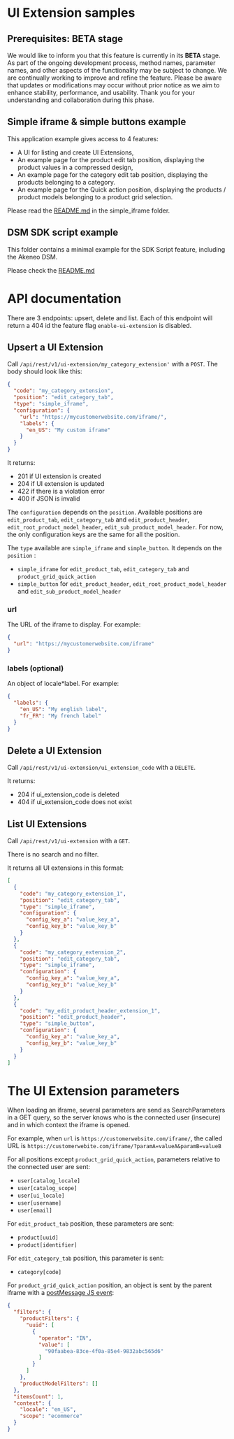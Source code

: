 # UI Extension samples

## Prerequisites: BETA stage

We would like to inform you that this feature is currently in its <b>BETA</b> stage. As part of the ongoing development process, method names, parameter names, and other aspects of the functionality may be subject to change. We are continually working to improve and refine the feature.
Please be aware that updates or modifications may occur without prior notice as we aim to enhance stability, performance, and usability.
Thank you for your understanding and collaboration during this phase.

## Simple iframe & simple buttons example

This application example gives access to 4 features:
- A UI for listing and create UI Extensions,
- An example page for the product edit tab position, displaying the product values in a compressed design,
- An example page for the category edit tab position, displaying the products belonging to a category.
- An example page for the Quick action position, displaying the products / product models belonging to a product grid selection.

Please read the [README.md](./simple_iframe/README.md) in the simple_iframe folder.

## DSM SDK script example

This folder contains a minimal example for the SDK Script feature, including the Akeneo DSM.

Please check the [README.md](./dsm_sdk_script/README.md)

# API documentation

There are 3 endpoints: upsert, delete and list.
Each of this endpoint will return a 404 id the feature flag `enable-ui-extension` is disabled.

## Upsert a UI Extension

Call `/api/rest/v1/ui-extension/my_category_extension'` with a `POST`. The body should look like this:

```json
{
  "code": "my_category_extension",
  "position": "edit_category_tab",
  "type": "simple_iframe",
  "configuration": {
    "url": "https://mycustomerwebsite.com/iframe/",
    "labels": {
      "en_US": "My custom iframe"
    }
  }
}
```

It returns:
- 201 if UI extension is created
- 204 if UI extension is updated
- 422 if there is a violation error
- 400 if JSON is invalid

The `configuration` depends on the `position`. Available positions are `edit_product_tab`, `edit_category_tab` and `edit_product_header`, `edit_root_product_model_header`, `edit_sub_product_model_header`.
For now, the only configuration keys are the same for all the position.

The `type` available are `simple_iframe` and `simple_button`. It depends on the `position` :
- `simple_iframe` for `edit_product_tab`, `edit_category_tab` and `product_grid_quick_action`
- `simple_button` for `edit_product_header`, `edit_root_product_model_header` and `edit_sub_product_model_header`

### url

The URL of the iframe to display. For example:
```json
{
  "url": "https://mycustomerwebsite.com/iframe"
}
```

### labels (optional)

An object of locale*label. For example:
```json
{
  "labels": {
    "en_US": "My english label",
    "fr_FR": "My french label"
  }
}
```

## Delete a UI Extension

Call `/api/rest/v1/ui-extension/ui_extension_code` with a `DELETE`.

It returns:
- 204 if ui_extension_code is deleted
- 404 if ui_extension_code does not exist

## List UI Extensions

Call `/api/rest/v1/ui-extension` with a `GET`.

There is no search and no filter.

It returns all UI extensions in this format:

```json
[
  {
    "code": "my_category_extension_1",
    "position": "edit_category_tab",
    "type": "simple_iframe",
    "configuration": {
      "config_key_a": "value_key_a",
      "config_key_b": "value_key_b"
    }
  },
  {
    "code": "my_category_extension_2",
    "position": "edit_category_tab",
    "type": "simple_iframe",
    "configuration": {
      "config_key_a": "value_key_a",
      "config_key_b": "value_key_b"
    }
  },
  {
    "code": "my_edit_product_header_extension_1",
    "position": "edit_product_header",
    "type": "simple_button",
    "configuration": {
      "config_key_a": "value_key_a",
      "config_key_b": "value_key_b"
    }
  }
]
```

# The UI Extension parameters

When loading an iframe, several parameters are send as SearchParameters in a GET query, so the server knows who is the connected user (insecure) and in which context the iframe is opened.

For example, when `url` is `https://customerwebsite.com/iframe/`, the called URL is `https://customerwebite.com/iframe/?paramA=valueA&paramB=valueB`

For all positions except `product_grid_quick_action`, parameters relative to the connected user are sent:
- `user[catalog_locale]`
- `user[catalog_scope]`
- `user[ui_locale]`
- `user[username]`
- `user[email]`

For `edit_product_tab` position, these parameters are sent:
- `product[uuid]`
- `product[identifier]`

For `edit_category_tab` position, this parameter is sent:
- `category[code]`

For `product_grid_quick_action` position, an object is sent by the parent iframe with a [postMessage JS event](https://developer.mozilla.org/en-US/docs/Web/API/Window/postMessage):
```json
{
  "filters": {
    "productFilters": {
      "uuid": [
        {
          "operator": "IN",
          "value": [
            "90faabea-83ce-4f0a-85e4-9832abc565d6"
          ]
        }
      ]
    },
    "productModelFilters": []
  },
  "itemsCount": 1,
  "context": {
    "locale": "en_US",
    "scope": "ecommerce"
  }
}
```
